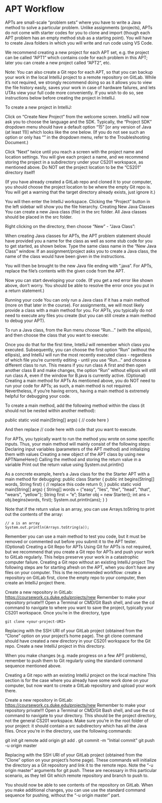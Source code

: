 # APT Workflow
APTs are small-scale “problem sets” where you have to write a Java method to solve a particular problem. Unlike assignments (projects), APTs do not come with starter codes for you to clone and import (though each APT problem has an empty method stub as a starting point). You will have to create Java folders in which you will write and run code using VS Code.

We recommend creating a new project for each APT set, e.g. the project can be called “APT1” which contains code for each problem in this APT; later you can create a new project called “APT2”, etc.

Note: You can also create a Git repo for each APT, so that you can backup your work in the local IntelliJ project to a remote repository on GitLab. While it’s not required, we strongly recommend doing so as it allows you to view the file history easily, saves your work in case of hardware failures, and lets UTAs view your full code more conveniently. If you wish to do so, see instructions below before creating the project in IntelliJ.

To create a new project in IntelliJ:

Click on “Create New Project” from the welcome screen. 
IntelliJ will now ask you to choose the language and the SDK. Typically, the “Project SDK” dropdown menu should have a default option “15” [or any version of Java (at least 11)] which looks like the one below. (If you do not see such an option or only has “<No SDK>” in the dropdown menu, refer to the Troubleshooting Document.)



Click “Next” twice until you reach a screen with the project name and location settings. You will give each project a name, and we recommend storing the project in a subdirectory under your CS201 workspace, as mentioned above. Do NOT set the project location to be the “CS201” directory itself!


(If you have already created a GitLab repo and cloned it to your computer, you should choose the project location to be where the empty Git repo is. You will get a warning that the target directory already exists, just ignore it.)

You will then enter the IntelliJ workspace. Clicking the “Project” button in the left sidebar will show you the file hierarchy. 
Creating New Java Classes
You can create a new Java class (file) in the src folder. All Java classes should be placed in the src folder.

Right clicking on the directory, then choose “New” - “Java Class”:



When creating Java classes for APTs, the APT problem statement should have provided you a name for the class as well as some stub code for you to get started, as shown below. Type the same class name in the “New Java Class” window.
If an assignment/project asks you to create a Java class, the name of the class would have been given in the instructions.
  

You will then be brought to the new Java file ending with “.java”. For APTs, replace the file’s contents with the given code from the APT.

Now you can start developing your code. (If you get a red error like shown above, don’t worry. You should be able to resolve the error once you put in a return statement.)

Running your code
You can only run a Java class if it has a main method (more on that later in the course). For assignments, we will most likely provide a class with a main method for you. For APTs, you typically do not need to execute any files you create (but you can still create a main method to debug your APT). 

To run a Java class, from the Run menu choose “Run...” (with the ellipsis), and then choose the class that you want to execute:



Once you do that for the first time, IntelliJ will remember which class you executed. Subsequently, you can choose the first option “Run” (without the ellipsis), and IntelliJ will run the most recently executed class - regardless of which file you’re currently editing - until you use “Run...” and choose a different class to run. This means if you run class A first and then open another class B and make changes, the option “Run” without ellipsis will still run class A, even if the window for B.java is currently active.
(Optional) Creating a main method for APTs
As mentioned above, you do NOT need to run your code for APTs; as such, a main method is not required. Nevertheless, if you’re having errors, having a main method is extremely helpful for debugging your code.

To create a main method, add the following method within the class (it should not be nested within another method):

public static void main(String[] args) {
    // code here
}

And then replace // code here with code that you want to execute.

For APTs, you typically want to run the method you wrote on some specific inputs. Thus, your main method will mainly consist of the following steps:
Declaring input variables (parameters of the APT method) and initializing them with values
Creating a new object of the APT class by using new APTNameHere()
Calling the method and storing the return value in a variable
Print out the return value using System.out.println()

As a concrete example, here’s a Java class for the the Starter APT with a main method for debugging:
public class Starter {
public int begins(String[] words, String first) {
// replace this code 
return 0;
}
public static void main(String[] args) {
    String[] words = {"easy", "lies", "the", "head", "that", "wears", "yellow"};
    String first = “e”;
    Starter obj = new Starter();
int ans = obj.begins(words, first);
System.out.println(ans);
}
}

Note that if the return value is an array, you can use Arrays.toString to print out the contents of the array:

    // a is an array
    System.out.println(Arrays.toString(a));

Remember you can use a main method to test you code, but it must be removed or commented out before you submit it to the APT tester.
(Optional) Creating a Git Repo for APTs
Using Git for APTs is not required, but we recommend that you create a Git repo for APTs and push your work to GitLab regularly. This helps preserve your work in a catastrophic computer failure.
Creating a Git repo without an existing IntelliJ project
The following steps are for starting afresh on the APT, when you don’t have any files on your computer. This is the recommended workflow: create a repository on GitLab first, clone the empty repo to your computer, then create an IntelliJ project there.

Create a new repository in GitLab: https://coursework.cs.duke.edu/projects/new
Remember to make your repository private!!!
Open a Terminal or CMD/Git Bash shell, and use the cd command to navigate to where you want to save the project, typically your CS201 workspace.
Once you’re in the directory, type

    git clone <your-project-URI>

Replacing <your-project-URI> with the SSH URI of your GitLab project (obtained from the “Clone” option on your project’s home page).
The git clone command should have created a new directory in your CS201 workspace for the Git repo. Create a new IntelliJ project in this directory.

When you make changes (e.g. made progress on a few APT problems), remember to push them to Git regularly using the standard command sequence mentioned above.

Creating a Git repo with an existing IntelliJ project on the local machine
This section is for the case where you already have some work done on your computer, but now want to create a GitLab repository and upload your work there.

Create a new repository in GitLab: https://coursework.cs.duke.edu/projects/new
Remember to make your repository private!!!
Open a Terminal or CMD/Git Bash shell, and use the cd command to navigate to your directory. This should be the project directory, not the general CS201 workspace. 
Make sure you’re in the root folder of your project: it should contain a src subdirectory which has all the Java files.
Once you’re in the directory, use the following commands:

git init
git remote add origin <your-project-URI>
git add .
git commit -m "Initial commit"
git push -u origin master

Replacing <your-project-URI> with the SSH URI of your GitLab project (obtained from the “Clone” option on your project’s home page). These commands will initialize the directory as a Git repository and link it to the remote repo.
Note the “-u origin master” arguments for git push. These are necessary in this particular scenario, as they tell Git which remote repository and branch to push to.

You should now be able to see contents of the repository on GitLab. When you make additional changes, you can use use the standard command sequence for pushing, without the “-u origin master” part.
